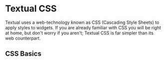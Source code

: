 # Textual CSS

Textual uses a web-technology known as CSS (Cascading Style Sheets) to apply styles to widgets. If you are already familiar with CSS you will be right at home, but don't worry if you aren't; Textual CSS is far simpler than its web counterpart.

## CSS Basics
